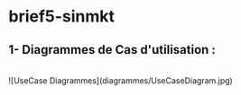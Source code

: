 # brief5-sinmkt

##  1- Diagrammes de Cas d'utilisation :
<br>
![UseCase Diagrammes](diagrammes/UseCaseDiagram.jpg)
